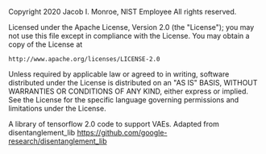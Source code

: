 Copyright 2020 Jacob I. Monroe, NIST Employee  All rights reserved.

Licensed under the Apache License, Version 2.0 (the "License");
you may not use this file except in compliance with the License.
You may obtain a copy of the License at

    http://www.apache.org/licenses/LICENSE-2.0

Unless required by applicable law or agreed to in writing, software
distributed under the License is distributed on an "AS IS" BASIS,
WITHOUT WARRANTIES OR CONDITIONS OF ANY KIND, either express or implied.
See the License for the specific language governing permissions and
limitations under the License.

A library of tensorflow 2.0 code to support VAEs.
Adapted from disentanglement_lib https://github.com/google-research/disentanglement_lib


